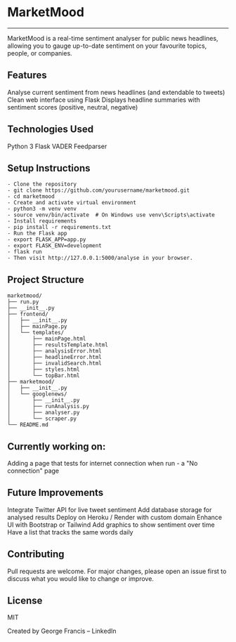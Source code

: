 # **MarketMood**
---

MarketMood is a real-time sentiment analyser for public news headlines, allowing you to gauge up-to-date sentiment on your favourite topics, people, or companies.

## **Features**

Analyse current sentiment from news headlines (and extendable to tweets)
Clean web interface using Flask
Displays headline summaries with sentiment scores (positive, neutral, negative)

## **Technologies Used**

Python 3
Flask
VADER
Feedparser

## **Setup Instructions**
```
- Clone the repository
- git clone https://github.com/yourusername/marketmood.git
- cd marketmood
- Create and activate virtual environment
- python3 -m venv venv
- source venv/bin/activate  # On Windows use venv\Scripts\activate
- Install requirements
- pip install -r requirements.txt
- Run the Flask app
- export FLASK_APP=app.py
- export FLASK_ENV=development
- flask run
- Then visit http://127.0.0.1:5000/analyse in your browser.
```

## **Project Structure**
```
marketmood/
├── run.py
├── __init__.py
├── frontend/
│   ├── __init__.py
│   ├── mainPage.py
│   └── templates/
│       ├── mainPage.html
│       ├── resultsTemplate.html
│       ├── analysisError.html
│       ├── headlineError.html
│       ├── invalidSearch.html
│       ├── styles.html
│       └── topBar.html
├── marketmood/
│   ├── __init__.py
│   └── googlenews/
│       ├── __init__.py
│       ├── runAnalysis.py
│       ├── analyser.py
│       └── scraper.py
└── README.md
```

## **Currently working on:**

Adding a page that tests for internet connection when run - a "No connection" page

## **Future Improvements**

Integrate Twitter API for live tweet sentiment
Add database storage for analysed results
Deploy on Heroku / Render with custom domain
Enhance UI with Bootstrap or Tailwind
Add graphics to show sentiment over time
Have a list that tracks the same words daily


## **Contributing**

Pull requests are welcome. For major changes, please open an issue first to discuss what you would like to change or improve.

## **License**

MIT

Created by George Francis – LinkedIn

